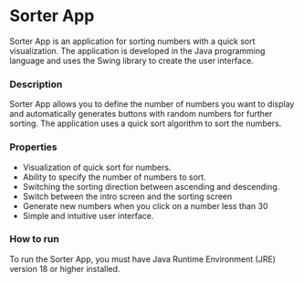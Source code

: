
# Sorter App
Sorter App is an application for sorting numbers with a quick sort visualization. The application is developed in the Java programming language and uses the Swing library to create the user interface.

### Description
Sorter App allows you to define the number of numbers you want to display and automatically generates buttons with random numbers for further sorting. The application uses a quick sort algorithm to sort the numbers.

### Properties
- Visualization of quick sort for numbers.
- Ability to specify the number of numbers to sort.
- Switching the sorting direction between ascending and descending.
- Switch between the intro screen and the sorting screen
- Generate new numbers when you click on a number less than 30
- Simple and intuitive user interface.

### How to run
To run the Sorter App, you must have Java Runtime Environment (JRE) version 18 or higher installed.
